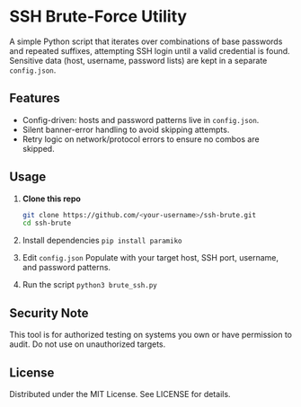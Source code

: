 # SSH Brute-Force Utility

A simple Python script that iterates over combinations of base passwords and repeated suffixes, attempting SSH login until a valid credential is found. Sensitive data (host, username, password lists) are kept in a separate `config.json`.

## Features

- Config-driven: hosts and password patterns live in `config.json`.
- Silent banner-error handling to avoid skipping attempts.
- Retry logic on network/protocol errors to ensure no combos are skipped.

## Usage

1. **Clone this repo**

   ```bash
   git clone https://github.com/<your-username>/ssh-brute.git
   cd ssh-brute

   ```

2. Install dependencies
   `pip install paramiko`

3. Edit `config.json` Populate with your target host, SSH port, username, and password patterns.

4. Run the script
   `python3 brute_ssh.py`

## Security Note

This tool is for authorized testing on systems you own or have permission to audit. Do not use on unauthorized targets.

## License

Distributed under the MIT License. See LICENSE for details.
